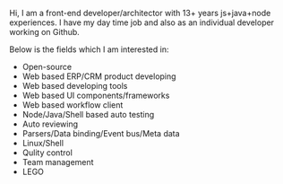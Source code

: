 Hi, I am a front-end developer/architector with 13+ years js+java+node experiences. I have my day time job and also as an individual developer working on Github.

Below is the fields which I am interested in:

+ Open-source
+ Web based ERP/CRM product developing
+ Web based developing tools
+ Web based UI components/frameworks
+ Web based workflow client
+ Node/Java/Shell based auto testing
+ Auto reviewing
+ Parsers/Data binding/Event bus/Meta data
+ Linux/Shell
+ Qulity control
+ Team management
+ LEGO
